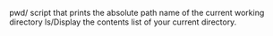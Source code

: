 pwd/ script that prints the absolute path name of the current working directory
ls/Display the contents list of your current directory.
